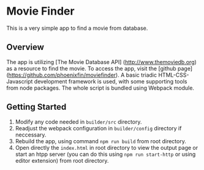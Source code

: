 # Movie Finder

This is a very simple app to find a movie from database.

## Overview

The app is utilizing [The Movie Database API] (http://www.themoviedb.org) as a resource to find the movie.
To access the app, visit the [github page] (https://github.com/phoenixfin/moviefinder).
A basic triadic HTML-CSS-Javascript development framework is used, with some supporting tools from node packages.
The whole script is bundled using Webpack module.

## Getting Started

1. Modify any code needed in `builder/src` directory.
2. Readjust the webpack configuration in `builder/config` directory if neccessary.
3. Rebuild the app, using command
`npm run build`
from root directory.
4. Open directly the `index.html` in root directory to view the output page or start an htpp server (you can do this using `npm run start-http` or using editor extension) from root directory.
